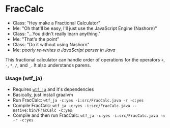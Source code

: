 # FracCalc

- Class: "Hey make a Fractional Calculator"
- Me: "Oh that'll be easy, I'll just use the JavaScript Engine (Nashorn)"
- Class: "...You didn't really learn anything."
- Me: "That's the point"
- Class: "Do it without using Nashorn"
- Me: *poorly re-writes a JavaScript parser in Java*

This fractional calculator can handle order of operations for the operators
`+`, `-`, `*`, `/`, and `_`. It also understands parens.

### Usage (wtf_ja)

- Requires [`wtf_ja`](https://github.com/Coalpha/dotfiles/blob/master/bin/wtf_ja) and it's dependencies
- Basically, just install graalvm
- Run FracCalc: `wtf_ja -c:yes -i:src/FracCalc.java -r -c:yes`
- Compile FracCalc: `wtf_ja -c:yes -i:src/FracCalc.java --native:bin/FracCalc -c:yes`
- Compile and then run FracCalc: `wtf_ja -c:yes -i:src/FracCalc.java -n -r -c:yes`
